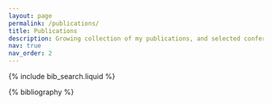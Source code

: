 ```yaml
---
layout: page
permalink: /publications/
title: Publications
description: Growing collection of my publications, and selected conference papers, as well as my M.Sc. theses at the bottom of the page. You can browse abstracts or access and read the full papers via interactive buttons under each entry. Feel free to download any material, if you find it valuable, but please remember to cite each work (i.e. with BIB button). If you have any questions or wish to discuss further, I’d be happy to hear from you!
nav: true
nav_order: 2
---
```


<!-- _pages/publications.md -->

<!-- Bibsearch Feature -->

{% include bib_search.liquid %}

<div class="publications">

{% bibliography %}

</div>
